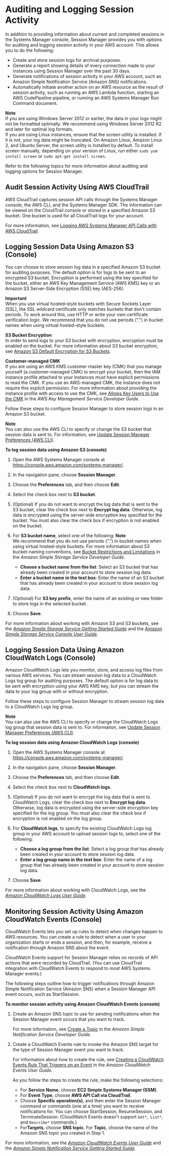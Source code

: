 # Auditing and Logging Session Activity<a name="session-manager-logging-auditing"></a>

In addition to providing information about current and completed sessions in the Systems Manager console, Session Manager provides you with options for auditing and logging session activity in your AWS account\. This allows you to do the following:
+ Create and store session logs for archival purposes\.
+ Generate a report showing details of every connection made to your instances using Session Manager over the past 30 days\.
+ Generate notifications of session activity in your AWS account, such as Amazon Simple Notification Service \(Amazon SNS\) notifications\.
+ Automatically initiate another action on an AWS resource as the result of session activity, such as running an AWS Lambda function, starting an AWS CodePipeline pipeline, or running an AWS Systems Manager Run Command document\.

**Note**  
If you are using Windows Server 2012 or earlier, the data in your logs might not be formatted optimally\. We recommend using Windows Server 2012 R2 and later for optimal log formats\.  
If you are using Linux instances, ensure that the screen utility is installed\. If it is not, your log data might be truncated\. On Amazon Linux, Amazon Linux 2, and Ubuntu Server, the screen utility is installed by default\. To install screen manually, depending on your version of Linux, run either `sudo yum install screen` or `sudo apt-get install screen`\.

Refer to the following topics for more information about auditing and logging options for Session Manager\.

## Audit Session Activity Using AWS CloudTrail<a name="session-manager-logging-auditing-cloudtrail"></a>

AWS CloudTrail captures session API calls through the Systems Manager console, the AWS CLI, and the Systems Manager SDK\. The information can be viewed on the CloudTrail console or stored in a specified Amazon S3 bucket\. One bucket is used for all CloudTrail logs for your account\. 

For more information, see [Logging AWS Systems Manager API Calls with AWS CloudTrail](monitoring-cloudtrail-logs.md)\. 

## Logging Session Data Using Amazon S3 \(Console\)<a name="session-manager-logging-auditing-s3"></a>

You can choose to store session log data in a specified Amazon S3 bucket for auditing purposes\. The default option is for logs to be sent to an encrypted S3 bucket\. Encryption is performed using the key specified for the bucket, either an AWS Key Management Service \(AWS KMS\) key or an Amazon S3 Server\-Side Encryption \(SSE\) key \(AES\-256\)\. 

**Important**  
When you use virtual hosted–style buckets with Secure Sockets Layer \(SSL\), the SSL wildcard certificate only matches buckets that don't contain periods\. To work around this, use HTTP or write your own certificate verification logic\. We recommend that you do not use periods \("\."\) in bucket names when using virtual hosted–style buckets\.

**S3 Bucket Encryption**  
In order to send logs to your S3 bucket with encryption, encryption must be enabled on the bucket\. For more information about S3 bucket encryption, see [Amazon S3 Default Encryption for S3 Buckets](https://docs.aws.amazon.com/AmazonS3/latest/dev/bucket-encryption.html)\.

**Customer\-managed CMK**  
If you are using an AWS KMS customer master key \(CMK\) that you manage yourself \(a customer\-managed CMK\) to encrypt your bucket, then the IAM instance profile attached to your instances must have explicit permissions to read the CMK\. If you use an AWS\-managed CMK, the instance does not require this explicit permission\. For more information about providing the instance profile with access to use the CMK, see [Allows Key Users to Use the CMK](https://docs.aws.amazon.com/kms/latest/developerguide/key-policies.html#key-policy-default-allow-users) in the *AWS Key Management Service Developer Guide*\.

Follow these steps to configure Session Manager to store session logs in an Amazon S3 bucket\.

**Note**  
You can also use the AWS CLI to specify or change the S3 bucket that session data is sent to\. For information, see [Update Session Manager Preferences \(AWS CLI\)](getting-started-configure-preferences-cli.md)\.

**To log session data using Amazon S3 \(console\)**

1. Open the AWS Systems Manager console at [https://console\.aws\.amazon\.com/systems\-manager/](https://console.aws.amazon.com/systems-manager/)\.

1. In the navigation pane, choose **Session Manager**\.

1. Choose the **Preferences** tab, and then choose **Edit**\.

1. Select the check box next to **S3 bucket**\.

1. \(Optional\) If you do not want to encrypt the log data that is sent to the S3 bucket, clear the check box next to **Encrypt log data**\. Otherwise, log data is encrypted using the server\-side encryption key specified for the bucket\. You must also clear the check box if encryption is not enabled on the bucket\.

1. For **S3 bucket name**, select one of the following:
**Note**  
We recommend that you do not use periods \("\."\) in bucket names when using virtual hosted–style buckets\. For more information about S3 bucket\-naming conventions, see [Bucket Restrictions and Limitations](https://docs.aws.amazon.com/AmazonS3/latest/dev/BucketRestrictions.html#bucketnamingrules) in the *Amazon Simple Storage Service Developer Guide*\.
   + **Choose a bucket name from the list**: Select an S3 bucket that has already been created in your account to store session log data\.
   + **Enter a bucket name in the text box**: Enter the name of an S3 bucket that has already been created in your account to store session log data\.

1. \(Optional\) For **S3 key prefix**, enter the name of an existing or new folder to store logs in the selected bucket\.

1. Choose **Save**\.

For more information about working with Amazon S3 and S3 buckets, see the *[Amazon Simple Storage Service Getting Started Guide](https://docs.aws.amazon.com/AmazonS3/latest/gsg/)* and the *[Amazon Simple Storage Service Console User Guide](https://docs.aws.amazon.com/AmazonS3/latest/user-guide/)*\.

## Logging Session Data Using Amazon CloudWatch Logs \(Console\)<a name="session-manager-logging-auditing-cloudwatch-logs"></a>

Amazon CloudWatch Logs lets you monitor, store, and access log files from various AWS services\. You can stream session log data to a CloudWatch Logs log group for auditing purposes\. The default option is for log data to be sent with encryption using your AWS KMS key, but you can stream the data to your log group with or without encryption\. 

Follow these steps to configure Session Manager to stream session log data to a CloudWatch Logs log group\.

**Note**  
You can also use the AWS CLI to specify or change the CloudWatch Logs log group that session data is sent to\. For information, see [Update Session Manager Preferences \(AWS CLI\)](getting-started-configure-preferences-cli.md)\.

**To log session data using Amazon CloudWatch Logs \(console\)**

1. Open the AWS Systems Manager console at [https://console\.aws\.amazon\.com/systems\-manager/](https://console.aws.amazon.com/systems-manager/)\.

1. In the navigation pane, choose **Session Manager**\.

1. Choose the **Preferences** tab, and then choose **Edit**\.

1. Select the check box next to **CloudWatch logs**\.

1. \(Optional\) If you do not want to encrypt the log data that is sent to CloudWatch Logs, clear the check box next to **Encrypt log data**\. Otherwise, log data is encrypted using the server\-side encryption key specified for the log group\. You must also clear the check box if encryption is not enabled on the log group\.

1. For **CloudWatch logs**, to specify the existing CloudWatch Logs log group in your AWS account to upload session logs to, select one of the following:
   + **Choose a log group from the list**: Select a log group that has already been created in your account to store session log data\.
   + **Enter a log group name in the text box**: Enter the name of a log group that has already been created in your account to store session log data\.

1. Choose **Save**\.

For more information about working with CloudWatch Logs, see the *[Amazon CloudWatch Logs User Guide](https://docs.aws.amazon.com/AmazonCloudWatch/latest/logs/)*\.

## Monitoring Session Activity Using Amazon CloudWatch Events \(Console\)<a name="session-manager-logging-auditing-cloudwatch-events"></a>

CloudWatch Events lets you set up rules to detect when changes happen to AWS resources\. You can create a rule to detect when a user in your organization starts or ends a session, and then, for example, receive a notification through Amazon SNS about the event\. 

CloudWatch Events support for Session Manager relies on records of API actions that were recorded by CloudTrail\. \(You can use CloudTrail integration with CloudWatch Events to respond to most AWS Systems Manager events\.\)

The following steps outline how to trigger notifications through Amazon Simple Notification Service \(Amazon SNS\) when a Session Manager API event occurs, such as StartSession\.

**To monitor session activity using Amazon CloudWatch Events \(console\)**

1. Create an Amazon SNS topic to use for sending notifications when the Session Manager event occurs that you want to track\.

   For more information, see [Create a Topic](https://docs.aws.amazon.com/sns/latest/dg/CreateTopic.html) in the *Amazon Simple Notification Service Developer Guide*\.

1. Create a CloudWatch Events rule to invoke the Amazon SNS target for the type of Session Manager event you want to track\.

   For information about how to create the rule, see [Creating a CloudWatch Events Rule That Triggers on an Event](https://docs.aws.amazon.com/AmazonCloudWatch/latest/events/Create-CloudWatch-Events-Rule.html) in the *Amazon CloudWatch Events User Guide*\.

   As you follow the steps to create the rule, make the following selections:
   + For **Service Name**, choose **EC2 Simple Systems Manager \(SSM\)**\.
   + For **Event Type**, choose **AWS API Call via CloudTrail**\.
   + Choose **Specific operation\(s\)**, and then enter the Session Manager command or commands \(one at a time\) you want to receive notifications for\. You can choose StartSession, ResumeSession, and TerminateSession\. \(CloudWatch Events doesn't support `Get*`,` List*`, and `Describe*` commands\.\)
   + For**Targets**, choose **SNS topic**\. For **Topic**, choose the name of the Amazon SNS topic you created in Step 1\.

For more information, see the *[Amazon CloudWatch Events User Guide](https://docs.aws.amazon.com/AmazonCloudWatch/latest/events/)* and the *[Amazon Simple Notification Service Getting Started Guide](https://docs.aws.amazon.com/sns/latest/gsg/)*\.
